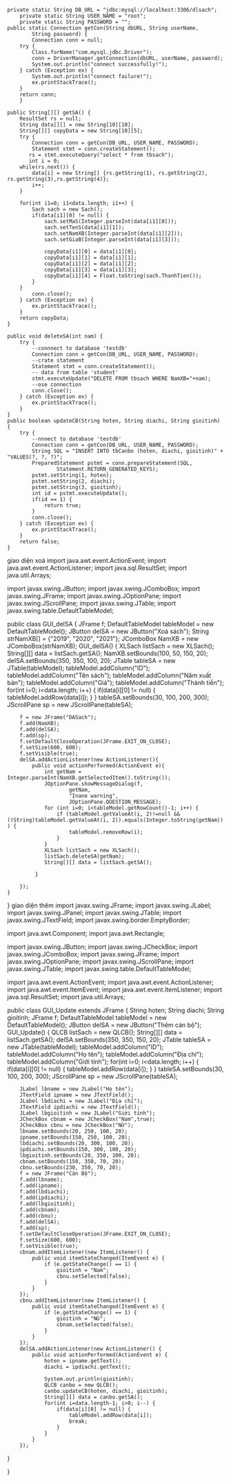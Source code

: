 
	private static String DB_URL = "jdbc:mysql://localhost:3306/dlsach";
    	private static String USER_NAME = "root";
    	private static String PASSWORD = "";
	public static Connection getCon(String dbURL, String userName, 
            String password) {
        	Connection conn = null;
		try {
		    Class.forName("com.mysql.jdbc.Driver");
		    conn = DriverManager.getConnection(dbURL, userName, password);
		    System.out.println("connect successfully!");
		} catch (Exception ex) {
		    System.out.println("connect failure!");
		    ex.printStackTrace();
		}
		return conn;
    	}
	
	public String[][] getSA() {
		ResultSet rs = null;
		String data[][] = new String[10][10];
		String[][] copyData = new String[10][5];
		try {
            Connection conn = getCon(DB_URL, USER_NAME, PASSWORD);
            Statement stmt = conn.createStatement();
           rs = stmt.executeQuery("select * from tbsach");
           int i = 0;
   		while(rs.next()) {
   			data[i] = new String[] {rs.getString(1), rs.getString(2), rs.getString(3),rs.getString(4)};
   			i++; 
   		}
   		
		for(int i1=0; i1<data.length; i1++) {
			Sach sach = new Sach();
			if(data[i1][0] != null) {
				sach.setMaS(Integer.parseInt(data[i1][0]));
				sach.setTenS(data[i1][1]);
				sach.setNamXB(Integer.parseInt(data[i1][2]));
				sach.setGiaB(Integer.parseInt(data[i1][3]));

				copyData[i1][0] = data[i1][0];
				copyData[i1][1] = data[i1][1];
				copyData[i1][2] = data[i1][2];
				copyData[i1][3] = data[i1][3];
				copyData[i1][4] = Float.toString(sach.ThanhTien());
			}
		}
            conn.close();
        } catch (Exception ex) {
            ex.printStackTrace();
        }
		return copyData;
	}
	
	public void deleteSA(int nam) {
		try {
            --connnect to database 'testdb'
            Connection conn = getCon(DB_URL, USER_NAME, PASSWORD);
            --crate statement
            Statement stmt = conn.createStatement();
            -- data from table 'student'
            stmt.executeUpdate("DELETE FROM tbsach WHERE NamXB="+nam);
            --ose connection
            conn.close();
        } catch (Exception ex) {
            ex.printStackTrace();
        }
	}
	public boolean updateCB(String hoten, String diachi, String gioitinh) {
		try {
            --nnnect to database 'testdb'
            Connection conn = getCon(DB_URL, USER_NAME, PASSWORD);
            String SQL = "INSERT INTO tbCanbo (hoten, diachi, gioitinh)" + "VALUES(?, ?, ?)";
            PreparedStatement pstmt = conn.prepareStatement(SQL,
                    Statement.RETURN_GENERATED_KEYS);
            pstmt.setString(1, hoten);
            pstmt.setString(2, diachi);
            pstmt.setString(3, gioitinh);
            int id = pstmt.executeUpdate();
            if(id == 1) {
            	return true;
            }
            conn.close();
        } catch (Exception ex) {
            ex.printStackTrace();
        }
		return false;
	}
giao diện xoá
import java.awt.event.ActionEvent;
import java.awt.event.ActionListener;
import java.sql.ResultSet;
import java.util.Arrays;

import javax.swing.JButton;
import javax.swing.JComboBox;
import javax.swing.JFrame;
import javax.swing.JOptionPane;
import javax.swing.JScrollPane;
import javax.swing.JTable;
import javax.swing.table.DefaultTableModel;

public class GUI_delSA {
	JFrame f;
	DefaultTableModel tableModel = new DefaultTableModel();
	JButton delSA = new JButton("Xoá sách");
	String strNamXB[] = {"2019", "2020", "2021"};
	JComboBox NamXB = new JComboBox(strNamXB);
	GUI_delSA() {
		XLSach listSach = new XLSach();
		String[][] data = listSach.getSA();
		NamXB.setBounds(100, 50, 150, 20);
		delSA.setBounds(350, 350, 100, 20);
		JTable tableSA = new JTable(tableModel);
		tableModel.addColumn("ID");
	    tableModel.addColumn("Tên sách");
	    tableModel.addColumn("Năm xuất bản");
	    tableModel.addColumn("Giá");
	    tableModel.addColumn("Thành tiền");
	    for(int i=0; i<data.length; i++) {
			if(data[i][0] != null) {
				tableModel.addRow(data[i]);
			}
		}
		tableSA.setBounds(30, 100, 200, 300);
		JScrollPane sp = new JScrollPane(tableSA);
        
		f = new JFrame("DASach");
		f.add(NamXB);
		f.add(delSA);
		f.add(sp);
		f.setDefaultCloseOperation(JFrame.EXIT_ON_CLOSE);
        f.setSize(600, 600);
        f.setVisible(true);
        delSA.addActionListener(new ActionListener(){  
    		public void actionPerformed(ActionEvent e){  
    			int getNam = Integer.parseInt(NamXB.getSelectedItem().toString());
    			JOptionPane.showMessageDialog(f,
    				    getNam,
    				    "Inane warning",
    				    JOptionPane.QUESTION_MESSAGE); 
    			for (int i=0; i<tableModel.getRowCount()-1; i++) {
    				if (tableModel.getValueAt(i, 2)!=null &&((String)tableModel.getValueAt(i, 2)).equals(Integer.toString(getNam))  ) {
    					tableModel.removeRow(i);
    	            }
    			}
    			XLSach listSach = new XLSach();
    			listSach.deleteSA(getNam);
    			String[][] data = listSach.getSA();
    			
    		 }
    			
    	}); 
	}
	
	 
	
}
giao diện thêm
import javax.swing.JFrame;
import javax.swing.JLabel;
import javax.swing.JPanel;
import javax.swing.JTable;
import javax.swing.JTextField;
import javax.swing.border.EmptyBorder;

import java.awt.Component;
import java.awt.Rectangle;

import javax.swing.JButton;
import javax.swing.JCheckBox;
import javax.swing.JComboBox;
import javax.swing.JFrame;
import javax.swing.JOptionPane;
import javax.swing.JScrollPane;
import javax.swing.JTable;
import javax.swing.table.DefaultTableModel;

import java.awt.event.ActionEvent;
import java.awt.event.ActionListener;
import java.awt.event.ItemEvent;
import java.awt.event.ItemListener;
import java.sql.ResultSet;
import java.util.Arrays;

public class GUI_Update extends JFrame {
	String hoten;
	String diachi;
	String gioitinh;
	JFrame f;
	DefaultTableModel tableModel = new DefaultTableModel();
	JButton delSA = new JButton("Thêm cán bộ");
	GUI_Update() {
		QLCB listSach = new QLCB();
		String[][] data = listSach.getSA();
		delSA.setBounds(350, 350, 150, 20);
		JTable tableSA = new JTable(tableModel);
		tableModel.addColumn("ID");
	    tableModel.addColumn("Họ tên");
	    tableModel.addColumn("Địa chỉ");
	    tableModel.addColumn("Giới tính");
	    for(int i=0; i<data.length; i++) {
			if(data[i][0] != null) {
				tableModel.addRow(data[i]);
			}
		}
		tableSA.setBounds(30, 100, 200, 300);
		JScrollPane sp = new JScrollPane(tableSA);
        
		JLabel lbname = new JLabel("Họ tên");
		JTextField ipname = new JTextField();
		JLabel lbdiachi = new JLabel("Địa chỉ");
		JTextField ipdiachi = new JTextField();
		JLabel lbgioitinh = new JLabel("Giới tính");
		JCheckBox cbnam = new JCheckBox("Nam",true);
		JCheckBox cbnu = new JCheckBox("Nữ");
		lbname.setBounds(20, 250, 100, 20);
		ipname.setBounds(150, 250, 100, 20);
		lbdiachi.setBounds(20, 300, 100, 20);
		ipdiachi.setBounds(150, 300, 100, 20);
		lbgioitinh.setBounds(20, 350, 100, 20);
		cbnam.setBounds(150, 350, 70, 20);
		cbnu.setBounds(230, 350, 70, 20);
		f = new JFrame("Cán Bộ");
		f.add(lbname);
		f.add(ipname);
		f.add(lbdiachi);
		f.add(ipdiachi);
		f.add(lbgioitinh);
		f.add(cbnam);
		f.add(cbnu);
		f.add(delSA);
		f.add(sp);
		f.setDefaultCloseOperation(JFrame.EXIT_ON_CLOSE);
        f.setSize(600, 600);
        f.setVisible(true);
        cbnam.addItemListener(new ItemListener() {
            public void itemStateChanged(ItemEvent e) {
                if (e.getStateChange() == 1) {
                	gioitinh = "Nam";
                	cbnu.setSelected(false);
                } 
            }
        }); 
		cbnu.addItemListener(new ItemListener() {
            public void itemStateChanged(ItemEvent e) {
                if (e.getStateChange() == 1) {
                	gioitinh = "Nữ";
                	cbnam.setSelected(false);
                } 
            }
        });
        delSA.addActionListener(new ActionListener() {
			public void actionPerformed(ActionEvent e) {
				hoten = ipname.getText();
				diachi = ipdiachi.getText();
				
				System.out.println(gioitinh);
				QLCB canbo = new QLCB();
				canbo.updateCB(hoten, diachi, gioitinh);
				String[][] data = canbo.getSA();
				for(int i=data.length-1; i>0; i--) {
					if(data[i][0] != null) {
						tableModel.addRow(data[i]);
						break;
					}
				}
			}
		});
}
	
}
